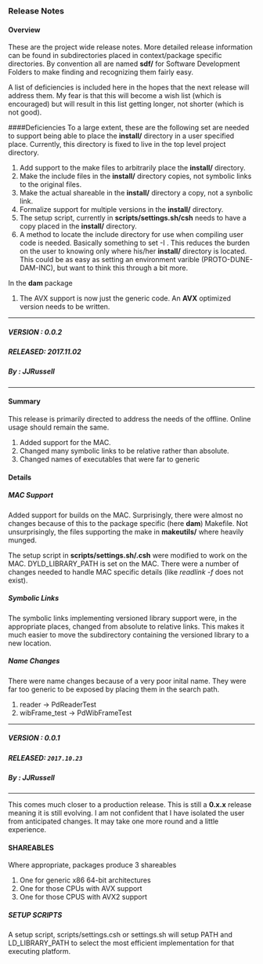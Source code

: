 ### Release Notes

#### Overview
These are the project wide release notes.  More detailed release information can be found in subdirectories placed in context/package specific directories. By convention all are named **sdf/** for Software Development Folders to make finding and recognizing them fairly easy.

A list of deficiencies is included here in the hopes that the next release will address them.  My fear is that this will become a wish list (which is encouraged) but will result in this list getting longer, not shorter (which is not good).

####Deficiencies
To a large extent, these are the following set are needed to support being able to place the **install/** directory in a user specified place.  Currently, this directory is fixed to live in the top level project directory.

1. Add support to the make files to arbitrarily place the **install/** directory.
2. Make the include files in the **install/** directory copies, not symbolic links to the original files.
3. Make the actual shareable in the **install/** directory a copy, not a synbolic link.
4. Formalize support for multiple versions in the **install/** directory.
5. The setup script, currently in **scripts/settings.sh/csh** needs to have a copy placed in the **install/** directory.
6. A method to locate the include directory for use when compiling user code is needed.  Basically something to set -I <project-include-path>. This reduces the burden on the user to knowing only where his/her **install/** directory is located.  This could be as easy as setting an environment varible (PROTO-DUNE-DAM-INC), but want to think this through a bit more.

In the **dam** package

1. The AVX support is now just the generic code.  An **AVX** optimized version needs to be written.

---
##### VERSION : 0.0.2
##### RELEASED: 2017.11.02
##### By      : JJRussell
---

#### Summary
This release is primarily directed to address the needs of the offline.  Online usage should remain the same.

1. Added support for the MAC. 
2. Changed many symbolic links to be relative rather than absolute.
3. Changed names of executables that were far to generic

#### Details
##### MAC Support
Added support for builds on the MAC.  Surprisingly, there were almost no changes because of this to the package specific (here **dam**) Makefile.  Not unsurprisingly, the files supporting the make in **makeutils/** where heavily munged.

The setup script in **scripts/settings.sh/.csh** were modified to work on the MAC.  DYLD_LIBRARY_PATH is set on the MAC. There were a number of changes needed to handle MAC specific details (like *readlink -f* does not exist).

##### Symbolic Links
The symbolic links implementing versioned library support were, in the appropriate places, changed from absolute to relative links.  This makes it much easier to move the subdirectory containing the versioned library to a new location.

##### Name Changes
There were name changes because of a very poor inital name. They were far too generic to be exposed by placing them in the search path.

  1. reader -> PdReaderTest  
  1.  wibFrame_test -> PdWibFrameTest


---
##### VERSION : 0.0.1
##### RELEASED: `2017.10.23`
##### By      : JJRussell
---

This comes much closer to a production release.  This is still a **0.x.x**
release meaning it is still evolving.  I am not confident that I have
isolated the user from anticipated changes.  It may take one more round
and a little experience.


#### SHAREABLES
Where appropriate, packages produce 3 shareables

1. One for generic x86 64-bit architectures
2. One for those CPUs with AVX support
3. One for those CPUS with AVX2 support


##### SETUP SCRIPTS
A setup script, scripts/settings.csh or settings.sh will setup PATH
and LD_LIBRARY_PATH to select the most efficient implementation for
that executing platform.



